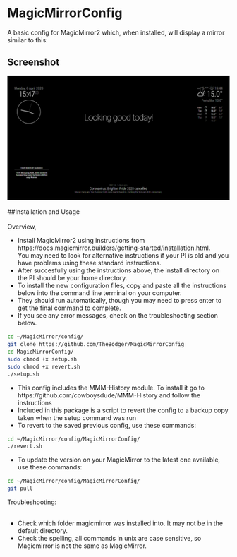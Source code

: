 # MagicMirrorConfig

A basic config for MagicMirror2 which, when installed, will display a mirror similar to this:

## Screenshot

![Technojam Config Screenshot](screenshot.bmp)

##Installation and Usage <BR><BR>
Overview, 
<ul>
<li>
Install MagicMirror2 using instructions from https://docs.magicmirror.builders/getting-started/installation.html. <BR>You may need to look for alternative instructions if your PI is old and you have problems using these standard instructions.
</li>
  <li>
After succesfully using the instructions above, the install directory on the PI should be your home directory.
  </li>
  <li>
    To install the new configuration files, copy and paste all the instructions below into the command line terminal on your computer. 
  </li>
  <li>
    They should run automatically, though you may need to press enter to get the final command to complete.</li> 
  <li>
  If you see any error messages, check on the troubleshooting section below.
  </li>
  </ul>

```bash
cd ~/MagicMirror/config/
git clone https://github.com/TheBodger/MagicMirrorConfig
cd MagicMirrorConfig/
sudo chmod +x setup.sh
sudo chmod +x revert.sh
./setup.sh
```
  <ul>
  <li>
    This config includes the MMM-History module. To install it go to https://github.com/cowboysdude/MMM-History and follow the instructions
  </li>
 <li>
Included in this package is a script to revert the config to a backup copy taken when the setup command was run
  </li>
  <li>
To revert to the saved previous config, use these commands:
  </li>
  </ul>
  
```bash
cd ~/MagicMirror/config/MagicMirrorConfig/
./revert.sh
```

<ul>
  <li>
    To update the version on your MagicMirror to the latest one available, use these commands:
  </li>
  </ul>
  
  ```bash
cd ~/MagicMirror/config/MagicMirrorConfig/
git pull
```
 
Troubleshooting:<BR><BR>
  <uL>
    <li>Check which folder magicmirror was installed into. It may not be in the default directory.</li>
    <li>Check the spelling, all commands in unix are case sensitive, so Magicmirror is not the same as MagicMirror.</li>
  </ul>

